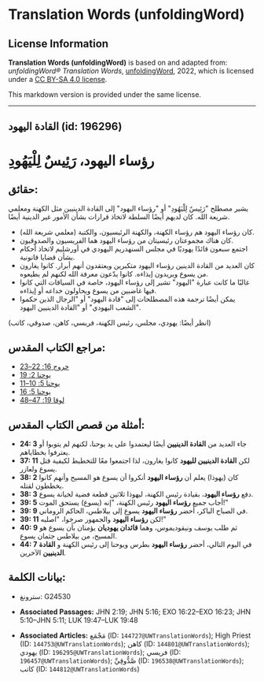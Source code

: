 # Translation Words (unfoldingWord)

## License Information

**Translation Words (unfoldingWord)** is based on and adapted from: _unfoldingWord® Translation Words_, [unfoldingWord](https://unfoldingword.org/utw), 2022, which is licensed under a [CC BY-SA 4.0 license](https://creativecommons.org/licenses/by-sa/4.0/legalcode.en).

This markdown version is provided under the same license.



--------------------------------

## القادة اليهود (id: 196296)

رؤساء اليهود، **رَئِيسٌ لِلْيَهُودِ**
=====================================

حقائق:
------

يشير مصطلح "رَئِيسٌ لِلْيَهُودِ" أو "رؤساء اليهود" إلى القادة الدينيين مثل الكهنة ومعلمي شريعة الله. كان لديهم أيضًا السلطة لاتخاذ قرارات بشأن الأمور غير الدينية أيضًا.

* كان رؤساء اليهود هم رؤساء الكهنة، والكهنة الرئيسيون، والكتبة (معلمي شريعة الله).
* كان هناك مجموعتان رئيسيتان من رؤساء اليهود هما الفريسيون والصدوقيون.
* اجتمع سبعون قائدًا يهوديًا في مجلس السنهدريم اليهودي في أورشليم لاتخاذ أحكام بشأن قضايا قانونية.
* كان العديد من القادة الدينين رؤساء اليهود متكبرين ويعتقدون أنهم أبرار. كانوا يغارون من يسوع ويريدون إيذاءه. كانوا يدّعون معرفة الله لكنهم لم يطيعوه.
* غالبًا ما كانت عبارة "اليهود" تشير إلى رؤساء اليهود، خاصة في السياقات التي كانوا فيها غاضبين من يسوع ويحاولون خداعه أو إيذاءه.
* يمكن أيضًا ترجمة هذه المصطلحات إلى "قادة اليهود" أو "الرجال الذين حكموا الشعب اليهودي" أو "القادة الدينيين اليهود".

(انظر أيضًا: يهودي، مجلس، رئيس الكهنة، فريسي، كاهن، صدوقي، كاتب)

مراجع الكتاب المقدس:
--------------------

* [خروج 16: 22–23](https://ref.ly/Exod16:22-Exod16:23)
* [يوحنا 2: 19](https://ref.ly/John2:19)
* [يوحنا 5: 10–11](https://ref.ly/John5:10-John5:11)
* [يوحنا 5: 16](https://ref.ly/John5:16)
* [لوقا 19: 47–48](https://ref.ly/Luke19:47-Luke19:48)

أمثلة من قصص الكتاب المقدس:
---------------------------

* **24: 3** جاء العديد من **القادة الدينيين** أيضًا ليعتمدوا على يد يوحنا، لكنهم لم يتوبوا أو يعترفوا بخطاياهم.
* **37: 11** لكن **القادة الدينيين لليهود** كانوا يغارون، لذا اجتمعوا معًا للتخطيط لكيفية قتل يسوع ولعازر.
* **38: 2** كان (يهوذا) يعلم أن **رؤساء اليهود** أنكروا أن يسوع هو المسيح وأنهم كانوا يخططون لقتله.
* **38: 3** دفع **رؤساء اليهود**، بقيادة رئيس الكهنة، ليهوذا ثلاثين قطعة فضية لخيانة يسوع.
* **39: 5** أجاب جميع **رؤساء اليهود** رئيس الكهنة، "إنه (يسوع) يستحق الموت!"
* **39: 9** في الصباح الباكر، أحضر **رؤساء اليهود** يسوع إلى بيلاطس، الحاكم الروماني.
* **39: 11** لكن **رؤساء اليهود** والجمهور صرخوا، "اصلبه!"
* **40: 9** ثم طلب يوسف ونيقوديموس، وهما **قائدان يهوديان** يؤمنان بأن يسوع هو المسيح، من بيلاطس جثمان يسوع.
* **44: 7** في اليوم التالي، أحضر **رؤساء اليهود** بطرس ويوحنا إلى رئيس الكهنة و **القادة الدينيين** الآخرين.

بيانات الكلمة:
--------------

* سترونغ: G24530

* **Associated Passages:** JHN 2:19; JHN 5:16; EXO 16:22–EXO 16:23; JHN 5:10–JHN 5:11; LUK 19:47–LUK 19:48
* **Associated Articles:** مَجْمَع (ID: `144727@UWTranslationWords`); High Priest (ID: `144753@UWTranslationWords`); كاهن (ID: `144801@UWTranslationWords`); يهودي (ID: `196295@UWTranslationWords`); فريسي (ID: `196457@UWTranslationWords`); صَّدُّوقِيِّ (ID: `196538@UWTranslationWords`); كاتب (ID: `144812@UWTranslationWords`)


